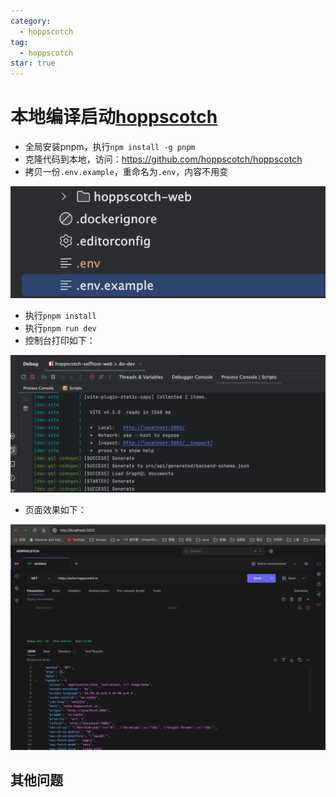 ```yaml
---
category:
  - hoppscotch
tag:
  - hoppscotch
star: true
---
```


# 本地编译启动[hoppscotch](https://github.com/hoppscotch/hoppscotch)

- 全局安装pnpm，执行`npm install -g pnpm`
- 克隆代码到本地，访问：https://github.com/hoppscotch/hoppscotch
- 拷贝一份`.env.example`，重命名为`.env`，内容不用变

![image-20240718234744475](images/image-20240718234744475.png)

- 执行`pnpm install`
- 执行`pnpm run dev`
- 控制台打印如下：

![image-20240718234940605](images/image-20240718234940605.png)

- 页面效果如下：

![image-20240718234959020](images/image-20240718234959020.png)



## 其他问题

